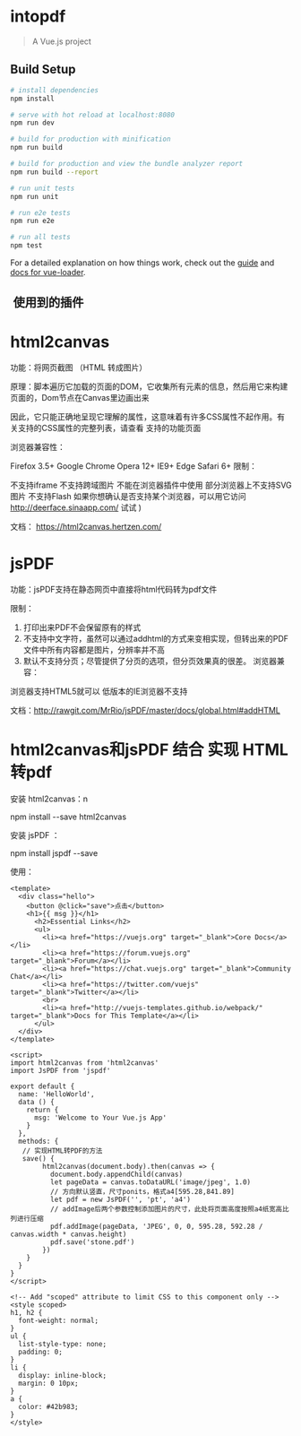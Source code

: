 # intopdf

> A Vue.js project

## Build Setup

``` bash
# install dependencies
npm install

# serve with hot reload at localhost:8080
npm run dev

# build for production with minification
npm run build

# build for production and view the bundle analyzer report
npm run build --report

# run unit tests
npm run unit

# run e2e tests
npm run e2e

# run all tests
npm test
```

For a detailed explanation on how things work, check out the [guide](http://vuejs-templates.github.io/webpack/) and [docs for vue-loader](http://vuejs.github.io/vue-loader).

##  使用到的插件
# html2canvas
  
  功能：将网页截图 （HTML 转成图片）

  原理：脚本遍历它加载的页面的DOM，它收集所有元素的信息，然后用它来构建页面的，Dom节点在Canvas里边画出来

  因此，它只能正确地呈现它理解的属性，这意味着有许多CSS属性不起作用。有关支持的CSS属性的完整列表，请查看 支持的功能页面

 

  浏览器兼容性：

  Firefox 3.5+
  Google Chrome
  Opera 12+
  IE9+
  Edge
  Safari 6+
  限制： 

  不支持iframe
  不支持跨域图片
  不能在浏览器插件中使用
  部分浏览器上不支持SVG图片
  不支持Flash
  如果你想确认是否支持某个浏览器，可以用它访问 http://deerface.sinaapp.com/ 试试 )

  文档： https://html2canvas.hertzen.com/

# jsPDF
  功能：jsPDF支持在静态网页中直接将html代码转为pdf文件

  限制：
  1. 打印出来PDF不会保留原有的样式
  2. 不支持中文字符，虽然可以通过addhtml的方式来变相实现，但转出来的PDF文件中所有内容都是图片，分辨率并不高
  3. 默认不支持分页；尽管提供了分页的选项，但分页效果真的很差。
  浏览器兼容：

  浏览器支持HTML5就可以 低版本的IE浏览器不支持

  文档：http://rawgit.com/MrRio/jsPDF/master/docs/global.html#addHTML

# html2canvas和jsPDF 结合  实现 HTML转pdf 

安装 html2canvas：n

  npm install --save html2canvas

安装 jsPDF ：

  npm install jspdf --save

使用：
```vue
<template>
  <div class="hello">
    <button @click="save">点击</button>    
    <h1>{{ msg }}</h1>
      <h2>Essential Links</h2>
      <ul>
        <li><a href="https://vuejs.org" target="_blank">Core Docs</a></li>
        <li><a href="https://forum.vuejs.org" target="_blank">Forum</a></li>
        <li><a href="https://chat.vuejs.org" target="_blank">Community Chat</a></li>
        <li><a href="https://twitter.com/vuejs" target="_blank">Twitter</a></li>
        <br>
        <li><a href="http://vuejs-templates.github.io/webpack/" target="_blank">Docs for This Template</a></li>
      </ul>
  </div>
</template>
 
<script>
import html2canvas from 'html2canvas'
import JsPDF from 'jspdf'
 
export default {
  name: 'HelloWorld',
  data () {
    return {
      msg: 'Welcome to Your Vue.js App'
    }
  },
  methods: {
   // 实现HTML转PDF的方法
   save() {
        html2canvas(document.body).then(canvas => {
          document.body.appendChild(canvas)
          let pageData = canvas.toDataURL('image/jpeg', 1.0)
          // 方向默认竖直，尺寸ponits，格式a4[595.28,841.89]
          let pdf = new JsPDF('', 'pt', 'a4')
          // addImage后两个参数控制添加图片的尺寸，此处将页面高度按照a4纸宽高比列进行压缩
          pdf.addImage(pageData, 'JPEG', 0, 0, 595.28, 592.28 / canvas.width * canvas.height)
          pdf.save('stone.pdf')
        })
    }
  }
}
</script>
 
<!-- Add "scoped" attribute to limit CSS to this component only -->
<style scoped>
h1, h2 {
  font-weight: normal;
}
ul {
  list-style-type: none;
  padding: 0;
}
li {
  display: inline-block;
  margin: 0 10px;
}
a {
  color: #42b983;
}
</style>
```
